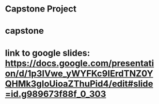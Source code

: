# Capstone Project
# capstone
# link to google slides: https://docs.google.com/presentation/d/1p3IVwe_yWYFKc9IErdTNZ0YQHMk3gIoUioaZThuPid4/edit#slide=id.g989673f88f_0_303
